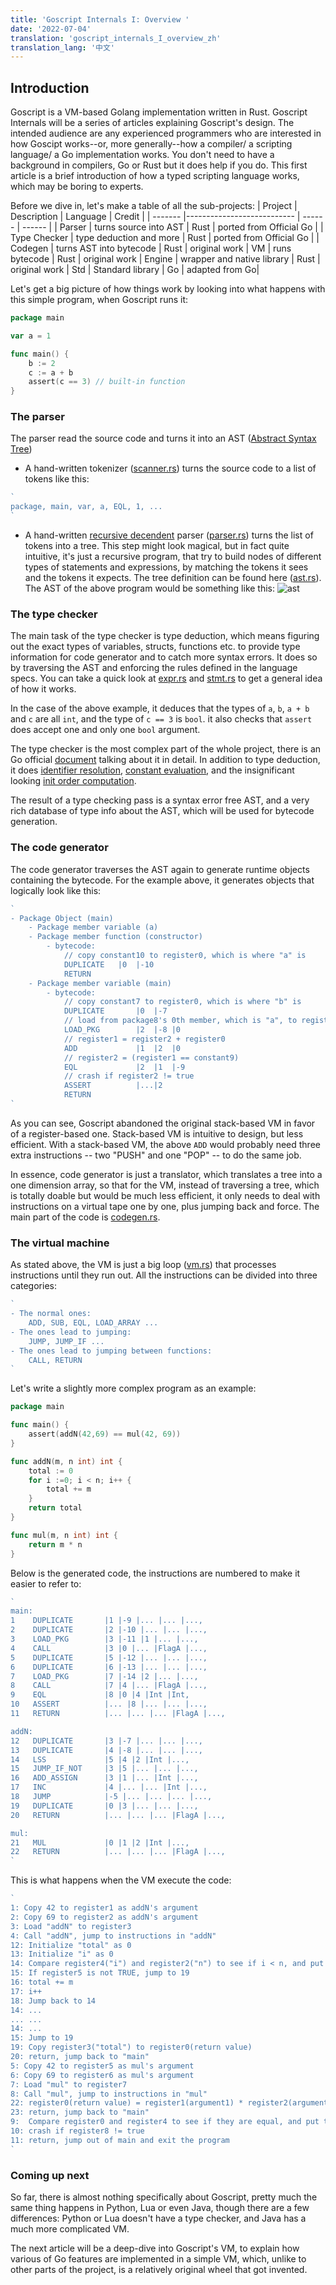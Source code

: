 ```yaml
---
title: 'Goscript Internals I: Overview ' 
date: '2022-07-04'
translation: 'goscript_internals_I_overview_zh'
translation_lang: '中文'
---
```


## Introduction

Goscript is a VM-based Golang implementation written in Rust. Goscript Internals will be a series of articles explaining Goscript's design. The intended audience are any experienced programmers who are interested in how Goscipt works--or, more generally--how a compiler/ a scripting language/ a Go implementation works. You don't need to have a background in compilers, Go or Rust but it does help if you do. This first article is a brief introduction of how a typed scripting language works, which may be boring to experts.

Before we dive in, let's make a table of all the sub-projects:
| Project |                 Description | Language | Credit |
| ------- |--------------------------- | ------ |  ------ |
| Parser | turns source into AST | Rust | ported from Official Go |
| Type Checker | type deduction and more  | Rust | ported from Official Go |
| Codegen | turns AST into bytecode | Rust | original work
| VM | runs bytecode | Rust | original work
| Engine | wrapper and native library | Rust | original work
| Std | Standard library | Go | adapted from Go|

Let's get a big picture of how things work by looking into what happens with this simple program, when Goscript runs it:

```go
package main

var a = 1

func main() {
    b := 2
    c := a + b
    assert(c == 3) // built-in function 
}
```

### The parser

The parser read the source code and turns it into an AST ([Abstract Syntax Tree](https://en.wikipedia.org/wiki/Abstract_syntax_tree))

- A hand-written tokenizer ([scanner.rs](https://github.com/oxfeeefeee/goscript/blob/master/parser/src/scanner.rs)) turns the source code to a list of tokens like this:

```go
`
package, main, var, a, EQL, 1, ...
`
```

- A hand-written [recursive decendent](https://en.wikipedia.org/wiki/Recursive_descent_parser) parser ([parser.rs](https://github.com/oxfeeefeee/goscript/blob/master/parser/src/parser.rs)) turns the list of tokens into a tree. This step might look magical, but in fact quite intuitive, it's just a recursive program, that try to build nodes of different types of statements and expressions, by matching the tokens it sees and the tokens it expects. The tree definition can be found here ([ast.rs](https://github.com/oxfeeefeee/goscript/blob/master/parser/src/ast.rs)). The AST of the above program would be something like this:
    ![ast](/images/ast.jpeg)

### The type checker

The main task of the type checker is type deduction, which means figuring out the exact types of variables, structs, functions etc. to provide type information for code generator and to catch more syntax errors. It does so by traversing the AST and enforcing the rules defined in the language specs. You can take a quick look at [expr.rs](https://github.com/oxfeeefeee/goscript/blob/master/types/src/check/expr.rs) and [stmt.rs](https://github.com/oxfeeefeee/goscript/blob/master/types/src/check/stmt.rs) to get a general idea of how it works.

In the case of the above example, it deduces that the types of `a`, `b`, `a + b` and `c` are all `int`, and the type of `c == 3` is `bool`. it also checks that `assert` does accept one and only one `bool` argument.

The type checker is the most complex part of the whole project, there is an Go official [document](https://go.googlesource.com/example/+/HEAD/gotypes/go-types.md) talking about it in detail. In addition to type deduction, it does [identifier resolution](https://github.com/oxfeeefeee/goscript/blob/master/types/src/check/resolver.rs), [constant evaluation](https://github.com/oxfeeefeee/goscript/blob/master/types/src/constant.rs), and the insignificant looking [init order computation](https://github.com/oxfeeefeee/goscript/blob/master/types/src/check/initorder.rs).

The result of a type checking pass is a syntax error free AST, and a very rich database of type info about the AST, which will be used for bytecode generation.

### The code generator

The code generator traverses the AST again to generate runtime objects containing the bytecode. For the example above, it generates objects that logically look like this:

```go
`
- Package Object (main)
    - Package member variable (a)
    - Package member function (constructor)
        - bytecode: 
            // copy constant10 to register0, which is where "a" is
            DUPLICATE   |0  |-10 
            RETURN          
    - Package member variable (main)
        - bytecode:
            // copy constant7 to register0, which is where "b" is
            DUPLICATE       |0  |-7 
            // load from package8's 0th member, which is "a", to register2 
            LOAD_PKG        |2  |-8 |0
            // register1 = register2 + register0
            ADD             |1  |2  |0
            // register2 = (register1 == constant9)
            EQL             |2  |1  |-9
            // crash if register2 != true
            ASSERT          |...|2  
            RETURN 
`         
```

As you can see, Goscript abandoned the original stack-based VM in favor of a register-based one. Stack-based VM is intuitive to design, but less efficient. With a stack-based VM, the above `ADD` would probably need three extra instructions -- two "PUSH" and one "POP" -- to do the same job.

In essence, code generator is just a translator, which translates a tree into a one dimension array, so that for the VM, instead of traversing a tree, which is totally doable but would be much less efficient, it only needs to deal with instructions on a virtual tape one by one, plus jumping back and force. The main part of the code is [codegen.rs](https://github.com/oxfeeefeee/goscript/blob/master/codegen/src/codegen.rs).

### The virtual machine

As stated above, the VM is just a big loop ([vm.rs](https://github.com/oxfeeefeee/goscript/blob/master/vm/src/vm.rs)) that processes instructions until they run out. All the instructions can be divided into three categories:

```go
`
- The normal ones:
    ADD, SUB, EQL, LOAD_ARRAY ...
- The ones lead to jumping:
    JUMP, JUMP_IF ...
- The ones lead to jumping between functions:
    CALL, RETURN
`
```

Let's write a slightly more complex program as an example:

```go
package main

func main() {
    assert(addN(42,69) == mul(42, 69))
}

func addN(m, n int) int {
    total := 0
    for i :=0; i < n; i++ {
        total += m
    }
    return total
}

func mul(m, n int) int {
    return m * n
}
```

Below is the generated code, the instructions are numbered to make it easier to refer to:

```go
`
main:
1    DUPLICATE       |1 |-9 |... |... |...,
2    DUPLICATE       |2 |-10 |... |... |...,
3    LOAD_PKG        |3 |-11 |1 |... |...,
4    CALL            |3 |0 |... |FlagA |...,
5    DUPLICATE       |5 |-12 |... |... |...,
6    DUPLICATE       |6 |-13 |... |... |...,
7    LOAD_PKG        |7 |-14 |2 |... |...,
8    CALL            |7 |4 |... |FlagA |...,
9    EQL             |8 |0 |4 |Int |Int,
10   ASSERT          |... |8 |... |... |...,
11   RETURN          |... |... |... |FlagA |...,

addN:
12   DUPLICATE       |3 |-7 |... |... |...,
13   DUPLICATE       |4 |-8 |... |... |...,
14   LSS             |5 |4 |2 |Int |...,
15   JUMP_IF_NOT     |3 |5 |... |... |...,
16   ADD_ASSIGN      |3 |1 |... |Int |...,
17   INC             |4 |... |... |Int |...,
18   JUMP            |-5 |... |... |... |...,
19   DUPLICATE       |0 |3 |... |... |...,
20   RETURN          |... |... |... |FlagA |...,

mul:
21   MUL             |0 |1 |2 |Int |...,
22   RETURN          |... |... |... |FlagA |...,
`
```

This is what happens when the VM execute the code:

```go
`
1: Copy 42 to register1 as addN's argument
2: Copy 69 to register2 as addN's argument
3: Load "addN" to register3
4: Call "addN", jump to instructions in "addN"
12: Initialize "total" as 0
13: Initialize "i" as 0
14: Compare register4("i") and register2("n") to see if i < n, and put the result in register5
15: If register5 is not TRUE, jump to 19
16: total += m
17: i++
18: Jump back to 14
14: ...
... ...
14: ...
15: Jump to 19
19: Copy register3("total") to register0(return value)
20: return, jump back to "main"
5: Copy 42 to register5 as mul's argument
6: Copy 69 to register6 as mul's argument
7: Load "mul" to register7
8: Call "mul", jump to instructions in "mul"
22: register0(return value) = register1(argument1) * register2(argument2)
23: return, jump back to "main"
9:  Compare register0 and register4 to see if they are equal, and put the result in register8
10: crash if register8 != true
11: return, jump out of main and exit the program
`
```

### Coming up next

So far, there is almost nothing specifically about Goscript, pretty much the same thing happens in Python, Lua or even Java, though there are a few differences: Python or Lua doesn't have a type checker, and Java has a much more complicated VM.

The next article will be a deep-dive into Goscript's VM, to explain how various of Go features are implemented in a simple VM, which, unlike to other parts of the project, is a relatively original wheel that got invented.
